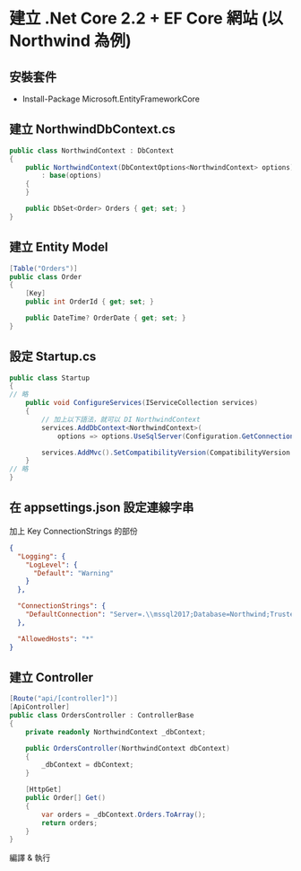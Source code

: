# 建立 .Net Core 2.2 + EF Core 網站 (以 Northwind 為例)

## 安裝套件

- Install-Package Microsoft.EntityFrameworkCore

## 建立 NorthwindDbContext.cs

```csharp
public class NorthwindContext : DbContext
{
    public NorthwindContext(DbContextOptions<NorthwindContext> options)
        : base(options)
    {
    }

    public DbSet<Order> Orders { get; set; }
}
```

## 建立 Entity Model

```csharp
[Table("Orders")]
public class Order
{
    [Key]
    public int OrderId { get; set; }

    public DateTime? OrderDate { get; set; }
}
```

## 設定 Startup.cs

```csharp
public class Startup
{
// 略
    public void ConfigureServices(IServiceCollection services)
    {
        // 加上以下語法，就可以 DI NorthwindContext
        services.AddDbContext<NorthwindContext>(
            options => options.UseSqlServer(Configuration.GetConnectionString("DefaultConnection")));

        services.AddMvc().SetCompatibilityVersion(CompatibilityVersion.Version_2_2);
    }
// 略
}
```

## 在 appsettings.json 設定連線字串

加上 Key ConnectionStrings 的部份

```json
{
  "Logging": {
    "LogLevel": {
      "Default": "Warning"
    }
  },

  "ConnectionStrings": {
    "DefaultConnection": "Server=.\\mssql2017;Database=Northwind;Trusted_Connection=True;MultipleActiveResultSets=true"
  },

  "AllowedHosts": "*"
}
```

## 建立 Controller

```csharp
[Route("api/[controller]")]
[ApiController]
public class OrdersController : ControllerBase
{
    private readonly NorthwindContext _dbContext;

    public OrdersController(NorthwindContext dbContext)
    {
        _dbContext = dbContext;
    }

    [HttpGet]
    public Order[] Get()
    {
        var orders = _dbContext.Orders.ToArray();
        return orders;
    }
}
```

編譯 & 執行
